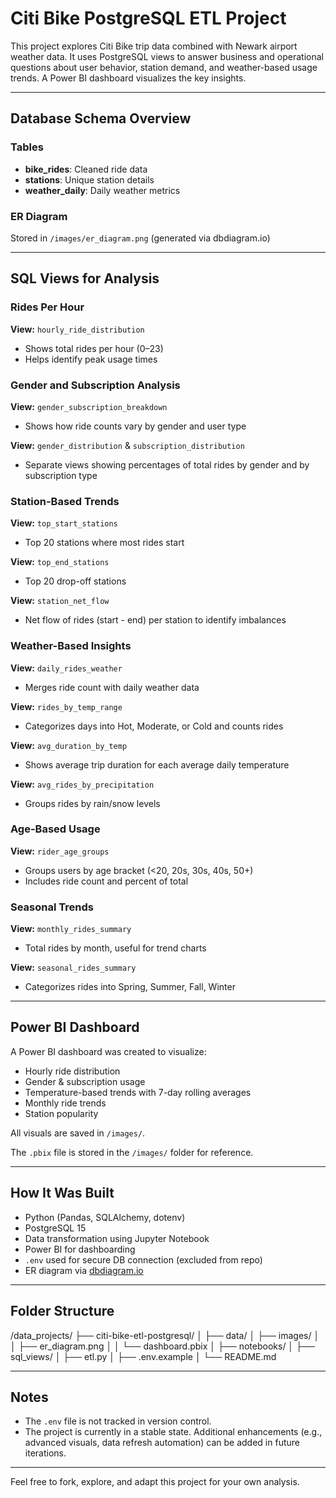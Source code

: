 # Citi Bike PostgreSQL ETL Project

This project explores Citi Bike trip data combined with Newark airport weather data. It uses PostgreSQL views to answer business and operational questions about user behavior, station demand, and weather-based usage trends. A Power BI dashboard visualizes the key insights.

---

## Database Schema Overview

### Tables
- **bike_rides**: Cleaned ride data
- **stations**: Unique station details
- **weather_daily**: Daily weather metrics

### ER Diagram
Stored in `/images/er_diagram.png` (generated via dbdiagram.io)

---

## SQL Views for Analysis

### Rides Per Hour
**View:** `hourly_ride_distribution`  
- Shows total rides per hour (0–23)  
- Helps identify peak usage times

### Gender and Subscription Analysis
**View:** `gender_subscription_breakdown`  
- Shows how ride counts vary by gender and user type

**View:** `gender_distribution` & `subscription_distribution`  
- Separate views showing percentages of total rides by gender and by subscription type

### Station-Based Trends
**View:** `top_start_stations`  
- Top 20 stations where most rides start

**View:** `top_end_stations`  
- Top 20 drop-off stations

**View:** `station_net_flow`  
- Net flow of rides (start - end) per station to identify imbalances

### Weather-Based Insights
**View:** `daily_rides_weather`  
- Merges ride count with daily weather data

**View:** `rides_by_temp_range`  
- Categorizes days into Hot, Moderate, or Cold and counts rides

**View:** `avg_duration_by_temp`  
- Shows average trip duration for each average daily temperature

**View:** `avg_rides_by_precipitation`  
- Groups rides by rain/snow levels

### Age-Based Usage
**View:** `rider_age_groups`  
- Groups users by age bracket (<20, 20s, 30s, 40s, 50+)  
- Includes ride count and percent of total

### Seasonal Trends
**View:** `monthly_rides_summary`  
- Total rides by month, useful for trend charts

**View:** `seasonal_rides_summary`  
- Categorizes rides into Spring, Summer, Fall, Winter

---

## Power BI Dashboard

A Power BI dashboard was created to visualize:
- Hourly ride distribution  
- Gender & subscription usage  
- Temperature-based trends with 7-day rolling averages  
- Monthly ride trends  
- Station popularity  

All visuals are saved in `/images/`.

The `.pbix` file is stored in the `/images/` folder for reference.

---

## How It Was Built

- Python (Pandas, SQLAlchemy, dotenv)
- PostgreSQL 15
- Data transformation using Jupyter Notebook
- Power BI for dashboarding
- `.env` used for secure DB connection (excluded from repo)
- ER diagram via [dbdiagram.io](https://dbdiagram.io)

---

## Folder Structure
/data_projects/
├── citi-bike-etl-postgresql/
│ ├── data/
│ ├── images/
│ │ ├── er_diagram.png
│ │ └── dashboard.pbix
│ ├── notebooks/
│ ├── sql_views/
│ ├── etl.py
│ ├── .env.example
│ └── README.md

---

## Notes

- The `.env` file is not tracked in version control.
- The project is currently in a stable state. Additional enhancements (e.g., advanced visuals, data refresh automation) can be added in future iterations.

---

Feel free to fork, explore, and adapt this project for your own analysis.
